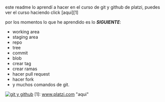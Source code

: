 este readme lo aprendí a hacer en el curso de git y github de platzi, puedes ver el curso haciendo click [aqui][1] 

por los momentos lo que he aprendido es lo ***SIGUIENTE***: 
* working area
* staging area
* repo
* tree
* commit
* blob
* crear tag
* crear ramas
* hacer pull request
* hacer fork
* y muchos comandos de git.


[![git y github](https://camo.githubusercontent.com/38f113b96a368dfb7f634d2f2da97e7b8c748042d2a284b97c3fad048bb3ff55/68747470733a2f2f6d69726f2e6d656469756d2e636f6d2f6d61782f323733322f312a6d74736b3366515f4252656d466964686b656c3364412e706e67 "git y github")](https://camo.githubusercontent.com/38f113b96a368dfb7f634d2f2da97e7b8c748042d2a284b97c3fad048bb3ff55/68747470733a2f2f6d69726f2e6d656469756d2e636f6d2f6d61782f323733322f312a6d74736b3366515f4252656d466964686b656c3364412e706e67 "git y github")
[1]: www.platzi.com "aqui"